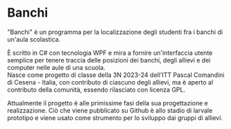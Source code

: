 # Banchi 
"Banchi" è un programma per la localizzazione degli studenti fra i banchi di un'aula scolastica.

È scritto in C# con tecnologia WPF e mira a fornire un'interfaccia utente semplice per tenere traccia delle posizioni dei banchi, degli allievi e dei computer nelle aule di una scuola.  
Nasce come progetto di classe della 3N 2023-24 dell'ITT Pascal Comandini di Cesena - Italia, con contributo di ciascuno degli allievi, ma è aperto al contributo della comunità, essendo rilasciato con licenza GPL.

Attualmente il progetto è alle primissime fasi della sua progettazione e realizzazione. Ciò che viene pubblicato su Github è allo stadio di larvale prototipo e viene usato come strumento per lo sviluppo dai gruppi di allievi.
